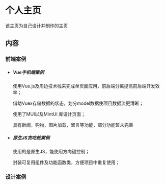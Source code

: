 # 个人主页

该主页为自己设计并制作的主页

## 内容

### 前端案例

- ##### Vue手机端案例

  使用Vue.js及周边技术栈来完成单页面应用，前后端分离提高前后端开发效率；

  借助Vuex存储数据的状态，划分model数据使项目数据流更清晰；

  使用了MUI以及MintUI 库设计页面；

  具有新闻，购物，图片加载，留言等功能，部分功能暂未完善

- ##### 原生JS贪吃蛇案例

  使用的是原生JS，能使用方向键控制；

  封装可复用组件及功能函数类，方便项目中重复使用；

### 设计案例


